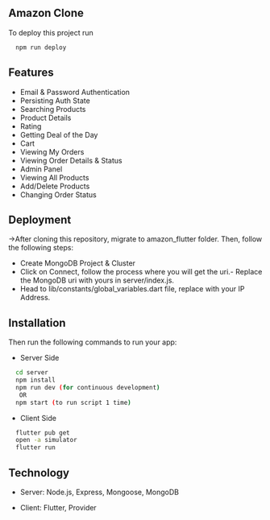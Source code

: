 
## Amazon Clone 


To deploy this project run

```bash
  npm run deploy
```


## Features
- Email & Password Authentication
- Persisting Auth State
- Searching Products
- Product Details
- Rating
- Getting Deal of the Day
- Cart
- Viewing My Orders
- Viewing Order Details & Status
- Admin Panel
- Viewing All Products
- Add/Delete Products
- Changing Order Status




## Deployment

->After cloning this repository, migrate to amazon_flutter folder. Then, follow the following steps:

- Create MongoDB Project & Cluster
- Click on Connect, follow the process where you will get the uri.- Replace the MongoDB uri with yours in server/index.js.
- Head to lib/constants/global_variables.dart file, replace with your IP Address.




## Installation

Then run the following commands to run your app:

- Server Side

```bash
  cd server
  npm install
  npm run dev (for continuous development)
   OR
  npm start (to run script 1 time)
```
- Client Side
```bash
  flutter pub get
  open -a simulator 
  flutter run
```

## Technology

- Server: Node.js, Express, Mongoose, MongoDB

- Client: Flutter, Provider
